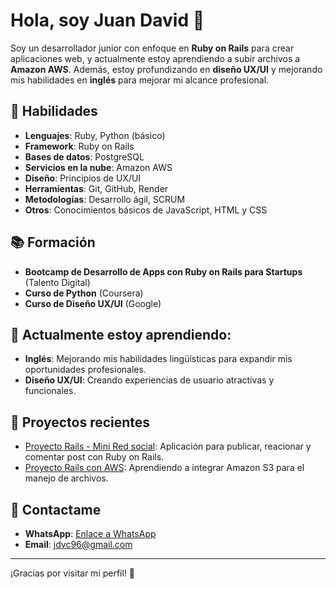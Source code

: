 # Hola, soy Juan David 👋

Soy un desarrollador junior con enfoque en **Ruby on Rails** para crear aplicaciones web, y actualmente estoy aprendiendo a subir archivos a **Amazon AWS**. Además, estoy profundizando en **diseño UX/UI** y mejorando mis habilidades en **inglés** para mejorar mi alcance profesional.

## 🚀 Habilidades

- **Lenguajes**: Ruby, Python (básico)
- **Framework**: Ruby on Rails
- **Bases de datos**: PostgreSQL
- **Servicios en la nube**: Amazon AWS
- **Diseño**: Principios de UX/UI
- **Herramientas**: Git, GitHub, Render
- **Metodologías**: Desarrollo ágil, SCRUM
- **Otros**: Conocimientos básicos de JavaScript, HTML y CSS

## 📚 Formación

- **Bootcamp de Desarrollo de Apps con Ruby on Rails para Startups** (Talento Digital)
- **Curso de Python** (Coursera)
- **Curso de Diseño UX/UI** (Google)

## 🌱 Actualmente estoy aprendiendo:

- **Inglés**: Mejorando mis habilidades lingüísticas para expandir mis oportunidades profesionales.
- **Diseño UX/UI**: Creando experiencias de usuario atractivas y funcionales.

## 💼 Proyectos recientes

- [Proyecto Rails - Mini Red social](https://github.com/Juan-David-96/Crazy4Cats): Aplicación para publicar, reacionar y comentar post con Ruby on Rails.
- [Proyecto Rails con AWS](https://github.com/Juan-David-96/Esteban-Work): Aprendiendo a integrar Amazon S3 para el manejo de archivos.

## 🔗 Contactame

- **WhatsApp**: [Enlace a WhatsApp](https://wa.me/+56959647152)
- **Email**: jdvc96@gmail.com

---

¡Gracias por visitar mi perfil! 🙌
